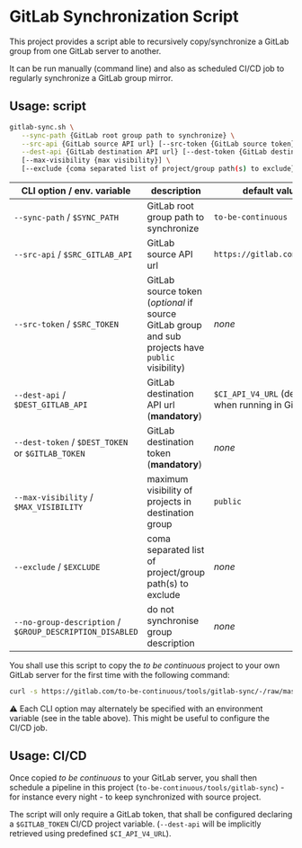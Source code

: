 # GitLab Synchronization Script

This project provides a script able to recursively copy/synchronize a GitLab group from one GitLab server to another.

It can be run manually (command line) and also as scheduled CI/CD job to regularly synchronize a GitLab group mirror.

## Usage: script

```bash
gitlab-sync.sh \
   --sync-path {GitLab root group path to synchronize} \
   --src-api {GitLab source API url} [--src-token {GitLab source token}] \
   --dest-api {GitLab destination API url} [--dest-token {GitLab destination token}] \
   [--max-visibility {max visibility}] \
   [--exclude {coma separated list of project/group path(s) to exclude}]
```

| CLI option / env. variable        | description                            | default value     |
| --------------------------------- | -------------------------------------- | ----------------- |
| `--sync-path` / `$SYNC_PATH`      | GitLab root group path to synchronize  | `to-be-continuous` |
| `--src-api` / `$SRC_GITLAB_API`   | GitLab source API url                  | `https://gitlab.com/api/v4` |
| `--src-token` / `$SRC_TOKEN`      | GitLab source token (_optional_ if source GitLab group and sub projects have `public` visibility) | _none_ |
| `--dest-api` / `$DEST_GITLAB_API` | GitLab destination API url (**mandatory**) | `$CI_API_V4_URL` (defined when running in GitLab CI) |
| `--dest-token` / `$DEST_TOKEN` or `$GITLAB_TOKEN` | GitLab destination token (**mandatory**) | _none_ |
| `--max-visibility` / `$MAX_VISIBILITY` | maximum visibility of projects in destination group | `public` |
| `--exclude` / `$EXCLUDE`          | coma separated list of project/group path(s) to exclude | _none_ |
| `--no-group-description` / `$GROUP_DESCRIPTION_DISABLED` | do not synchronise group description | _none_|

You shall use this script to copy the _to be continuous_ project to your own GitLab server for the first time with the following command:

```bash
curl -s https://gitlab.com/to-be-continuous/tools/gitlab-sync/-/raw/master/gitlab-sync.sh | bash /dev/stdin --dest-api {your GitLab server API url} --dest-token {your GitLab token} --exclude samples,custom
```

:warning: Each CLI option may alternately be specified with an environment variable (see in the table above). This might be useful to configure the CI/CD job.

## Usage: CI/CD

Once copied _to be continuous_ to your GitLab server, you shall then schedule a pipeline in this project (`to-be-continuous/tools/gitlab-sync`) - for instance every night - to keep synchronized with source project.

The script will only require a GitLab token, that shall be configured declaring a `$GITLAB_TOKEN` CI/CD project variable. (`--dest-api` will be implicitly retrieved using predefined `$CI_API_V4_URL`).
